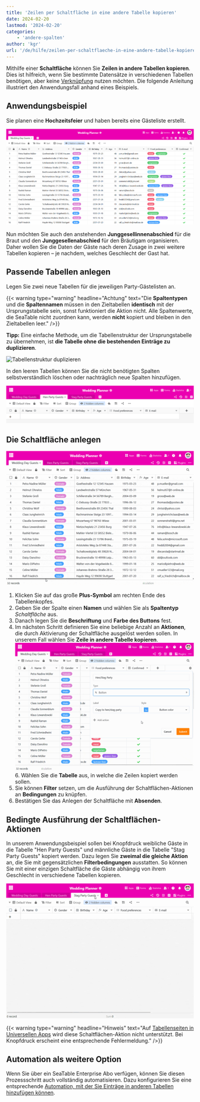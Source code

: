 ```yaml
---
title: 'Zeilen per Schaltfläche in eine andere Tabelle kopieren'
date: 2024-02-20
lastmod: '2024-02-20'
categories:
    - 'andere-spalten'
author: 'kgr'
url: '/de/hilfe/zeilen-per-schaltflaeche-in-eine-andere-tabelle-kopieren'
---
```


Mithilfe einer **Schaltfläche** können Sie **Zeilen in andere Tabellen kopieren**. Dies ist hilfreich, wenn Sie bestimmte Datensätze in verschiedenen Tabellen benötigen, aber keine [Verknüpfung](https://seatable.io/docs/verknuepfungen/wie-man-tabellen-in-seatable-miteinander-verknuepft/) nutzen möchten. Die folgende Anleitung illustriert den Anwendungsfall anhand eines Beispiels.

## Anwendungsbeispiel

Sie planen eine **Hochzeitsfeier** und haben bereits eine Gästeliste erstellt.

![Beispiel Gästeliste](images/Beispiel-Gaesteliste.png)

Nun möchten Sie auch den anstehenden **Junggesellinnenabschied** für die Braut und den **Junggesellenabschied** für den Bräutigam organisieren. Daher wollen Sie die Daten der Gäste nach deren Zusage in zwei weitere Tabellen kopieren – je nachdem, welches Geschlecht der Gast hat.

## Passende Tabellen anlegen

Legen Sie zwei neue Tabellen für die jeweiligen Party-Gästelisten an.

{{< warning  type="warning" headline="Achtung"  text="Die **Spaltentypen** und die **Spaltennamen** müssen in den Zieltabellen **identisch** mit der Ursprungstabelle sein, sonst funktioniert die Aktion nicht. Alle Spaltenwerte, die SeaTable nicht zuordnen kann, werden **nicht** kopiert und bleiben in den Zieltabellen leer." />}}

**Tipp:** Eine einfache Methode, um die Tabellenstruktur der Ursprungstabelle zu übernehmen, ist **die Tabelle ohne die bestehenden Einträge zu duplizieren**.

![Tabellenstruktur duplizieren](https://seatable.io/wp-content/uploads/2024/02/Tabellenstruktur-duplizieren.png)

In den leeren Tabellen können Sie die nicht benötigten Spalten selbstverständlich löschen oder nachträglich neue Spalten hinzufügen.

![Leere duplizierte Tabellen](images/Leere-duplizierte-Tabellen.png)

## Die Schaltfläche anlegen

![Schaltfläche anlegen](images/Schaltflaeche-anlegen.gif)

1. Klicken Sie auf das große **Plus-Symbol** am rechten Ende des Tabellenkopfes.
2. Geben Sie der Spalte einen **Namen** und wählen Sie als **Spaltentyp** _Schaltfläche_ aus.
3. Danach legen Sie die **Beschriftung** und **Farbe des Buttons** fest.
4. Im nächsten Schritt definieren Sie eine beliebige Anzahl an **Aktionen**, die durch Aktivierung der Schaltfläche ausgelöst werden sollen. In unserem Fall wählen Sie **Zeile in andere Tabelle kopieren**.
   ![Schaltflächen-Aktion Zeile in andere Tabelle kopieren](images/Schaltflaechen-Aktion-Zeile-in-andere-Tabelle-kopieren.gif)6. Wählen Sie die **Tabelle** aus, in welche die Zeilen kopiert werden sollen.
5. Sie können **Filter** setzen, um die Ausführung der Schaltflächen-Aktionen an **Bedingungen** zu knüpfen.
6. Bestätigen Sie das Anlegen der Schaltfläche mit **Absenden**.

## Bedingte Ausführung der Schaltflächen-Aktionen

In unserem Anwendungsbeispiel sollen bei Knopfdruck weibliche Gäste in die Tabelle "Hen Party Guests" und männliche Gäste in die Tabelle "Stag Party Guests" kopiert werden. Dazu legen Sie **zweimal die gleiche Aktion** an, die Sie mit gegensätzlichen **Filterbedingungen** ausstatten. So können Sie mit einer einzigen Schaltfläche die Gäste abhängig von ihrem Geschlecht in verschiedene Tabellen kopieren.

![Per Schaltfläche kopierte Zeilen](images/Per-Schaltflaeche-kopierte-Zeilen.gif)

{{< warning  type="warning" headline="Hinweis"  text="Auf [Tabellenseiten in Universellen Apps](\"https://seatable.io/docs/seitentypen-in-universellen-apps/tabellenseiten-in-universellen-apps/\") wird diese Schaltflächen-Aktion nicht unterstützt. Bei Knopfdruck erscheint eine entsprechende Fehlermeldung." />}}

## Automation als weitere Option

Wenn Sie über ein SeaTable Enterprise Abo verfügen, können Sie diesen Prozessschritt auch vollständig automatisieren. Dazu konfigurieren Sie eine entsprechende [Automation, mit der Sie Einträge in anderen Tabellen hinzufügen können](https://seatable.io/docs/beispiel-automationen/eintraege-in-andere-tabellen-per-automation-hinzufuegen/).
